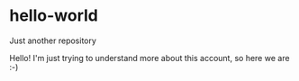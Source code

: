 # hello-world
Just another repository

Hello! I'm just trying to understand more about this account, so here we are :-)
